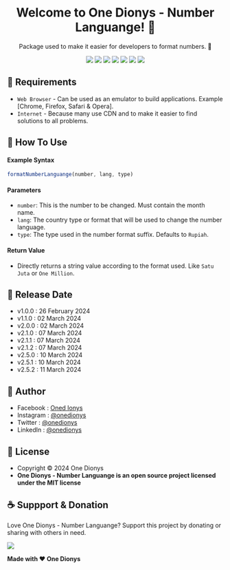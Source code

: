 <h1 align="center">Welcome to One Dionys - Number Languange! 👋 </h1>

<p align="center">Package used to make it easier for developers to format numbers. 💖 </p>

<p align="center">
<img src="https://img.shields.io/github/contributors/onedionys/onedionys-number-languange?style=flat-square">
<img src="https://img.shields.io/github/issues/onedionys/onedionys-number-languange?style=flat-square">
<img src="https://img.shields.io/github/stars/onedionys/onedionys-number-languange?style=flat-square"> 
<img src="https://img.shields.io/github/forks/onedionys/onedionys-number-languange?style=flat-square">
<img src="https://img.shields.io/github/last-commit/onedionys/onedionys-number-languange.svg?style=flat-square">
<img src="https://img.shields.io/github/languages/code-size/onedionys/onedionys-number-languange?style=flat-square">
<img src="https://img.shields.io/github/license/onedionys/onedionys-number-languange?style=flat-square">
</p>

## 💾 Requirements

* `Web Browser` - Can be used as an emulator to build applications. Example [Chrome, Firefox, Safari & Opera].
* `Internet` - Because many use CDN and to make it easier to find solutions to all problems.

## 🎯 How To Use

#### Example Syntax

```javascript
formatNumberLanguange(number, lang, type)
```

#### Parameters

* `number`: This is the number to be changed. Must contain the month name.
* `lang`: The country type or format that will be used to change the number language.
* `type`: The type used in the number format suffix. Defaults to `Rupiah`.

#### Return Value

* Directly returns a string value according to the format used. Like `Satu Juta` or `One Million`.

## 📆 Release Date

* v1.0.0 : 26 February 2024
* v1.1.0 : 02 March 2024
* v2.0.0 : 02 March 2024
* v2.1.0 : 07 March 2024
* v2.1.1 : 07 March 2024
* v2.1.2 : 07 March 2024
* v2.5.0 : 10 March 2024
* v2.5.1 : 10 March 2024
* v2.5.2 : 11 March 2024

## 🧑 Author

* Facebook : <a href="https://www.facebook.com/theonedionys"> Oned Ionys</a>
* Instagram : <a href="https://www.instagram.com/onedionys/"> @onedionys</a>
* Twitter : <a href="https://twitter.com/onedionys"> @onedionys</a>
* LinkedIn :  <a href="https://www.linkedin.com/in/onedionys/"> @onedionys</a>

## 📝 License

* Copyright © 2024 One Dionys
* **One Dionys - Number Languange is an open source project licensed under the MIT license**

## ☕️ Suppport & Donation

Love One Dionys - Number Languange? Support this project by donating or sharing with others in need.

<a href="https://www.buymeacoffee.com/onedionys"><img src="https://img.shields.io/badge/Buy_Me_A_Coffee-FFDD00?style=for-the-badge&logo=buy-me-a-coffee&logoColor=black"/> </a>

**Made with ❤️ One Dionys**
